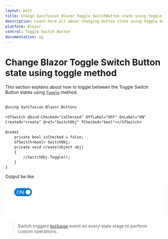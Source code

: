```yaml
---
layout: post
title: Change Syncfusion Blazor Toggle SwitchButton state using toggle method
description: Learn here all about changing button state using toggle method in Syncfusion Blazor Toggle Switch Button component and more.
platform: Blazor
control: Toggle Switch Button 
documentation: ug
---
```


# Change Blazor Toggle Switch Button state using toggle method

This section explains about how to toggle between the Toggle Switch Button states using [`Toggle`](https://help.syncfusion.com/cr/blazor/Syncfusion.Blazor.Buttons.SfSwitch-1.html) method.

```cshtml

@using Syncfusion.Blazor.Buttons

<SfSwitch @bind-Checked="isChecked" OffLabel="OFF" OnLabel="ON" Created="create" @ref="SwitchObj" TChecked="bool"></SfSwitch>

@code{
    private bool isChecked = false;
    SfSwitch<bool> SwitchObj;
    private void create(object obj)
    {
        //SwitchObj.Toggle();
    }
}

```

Output be like

![Switch Sample](./../images/switch-toggle.png)

> Switch triggers [`OnChange`](https://help.syncfusion.com/cr/blazor/Syncfusion.Blazor.Buttons.SfSwitch-1.html) event on every state stage to perform custom operations.